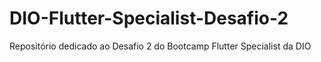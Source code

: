 # DIO-Flutter-Specialist-Desafio-2
Repositório dedicado ao Desafio 2 do Bootcamp Flutter Specialist da DIO
